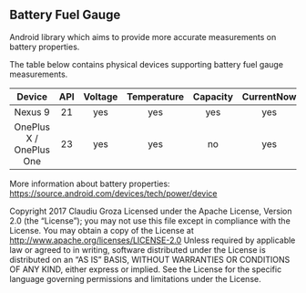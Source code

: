## Battery Fuel Gauge

Android library which aims to provide more accurate measurements on battery properties. 

The table below contains physical devices supporting battery fuel gauge measurements.

| Device                  | API | Voltage  | Temperature | Capacity    | CurrentNow  | CurrentAverage | ChargeCounter | EnergyCounter |
|:-----------------------:|:---:|:--------:|:-----------:|:-----------:|:-----------:|:--------------:|:-------------:|:-------------:|
| Nexus 9                 | 21  | yes      | yes         | yes         | yes         | yes            | yes           | yes           |
| OnePlus X / OnePlus One | 23  | yes      | yes         | no          | yes          | no            | no            | no            |

More information about battery properties:
https://source.android.com/devices/tech/power/device


Copyright 2017 Claudiu Groza
Licensed under the Apache License, Version 2.0 (the “License”); you may not use this file except in compliance with the License. You may obtain a copy of the License at
http://www.apache.org/licenses/LICENSE-2.0
Unless required by applicable law or agreed to in writing, software distributed under the License is distributed on an “AS IS” BASIS, WITHOUT WARRANTIES OR CONDITIONS OF ANY KIND, either express or implied. See the License for the specific language governing permissions and limitations under the License.
